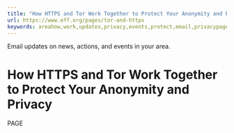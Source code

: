 ```yaml
---
title: "How HTTPS and Tor Work Together to Protect Your Anonymity and Privacy"
url: https://www.eff.org/pages/tor-and-https
keywords: areahow,work,updates,privacy,events,protect,email,privacypage,anonymity,https,tor
---
```

Email updates on news, actions, and events in your area.

How HTTPS and Tor Work Together to Protect Your Anonymity and Privacy
=====================================================================

PAGE
